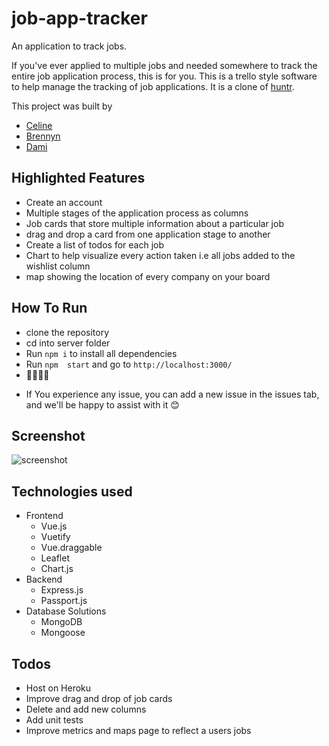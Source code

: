 # job-app-tracker
An application to track jobs.

If you've ever applied to multiple jobs and needed somewhere to track the entire job application process, this is for you. This is a trello style software to help manage the tracking of job applications. It is a clone of [huntr](https://www.huntr.co/app/track/boards/589189b5448fe5e45f01256c/board?demo=1).


This project was built by
- [Celine](https://github.com/Surai98)
- [Brennyn](https://github.com/BrennynSimpson)
- [Dami](https://github.com/obayanju)

## Highlighted Features
- Create an account
- Multiple stages of the application process as columns
- Job cards that store multiple information about a particular job
- drag and drop a card from one application stage to another
- Create a list of todos for each job
- Chart to help visualize every action taken i.e all jobs added to the wishlist column
- map showing the location of every company on your board

## How To Run
- clone the repository
- cd into server folder
- Run `npm i` to install all dependencies
- Run `npm  start` and go to `http://localhost:3000/`
- 🥳🥳🥳🥳
* If You experience any issue, you can add a new issue in the issues tab, and we'll be happy to assist with it 😊

## Screenshot
![screenshot](job-app-tracker.png)

## Technologies used
- Frontend
  - Vue.js
  - Vuetify
  - Vue.draggable
  - Leaflet
  - Chart.js
- Backend
  - Express.js
  - Passport.js
- Database Solutions
  - MongoDB
  - Mongoose

## Todos
- Host on Heroku
- Improve drag and drop of job cards
- Delete and add new columns
- Add unit tests
- Improve metrics and maps page to reflect a users jobs